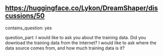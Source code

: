 ## https://huggingface.co/Lykon/DreamShaper/discussions/50

contains_question: yes

question_part: 
I would like to ask you about the training data. 
Did you download the training data from the Internet? 
I would like to ask where the data source comes from, and how much training data is it?